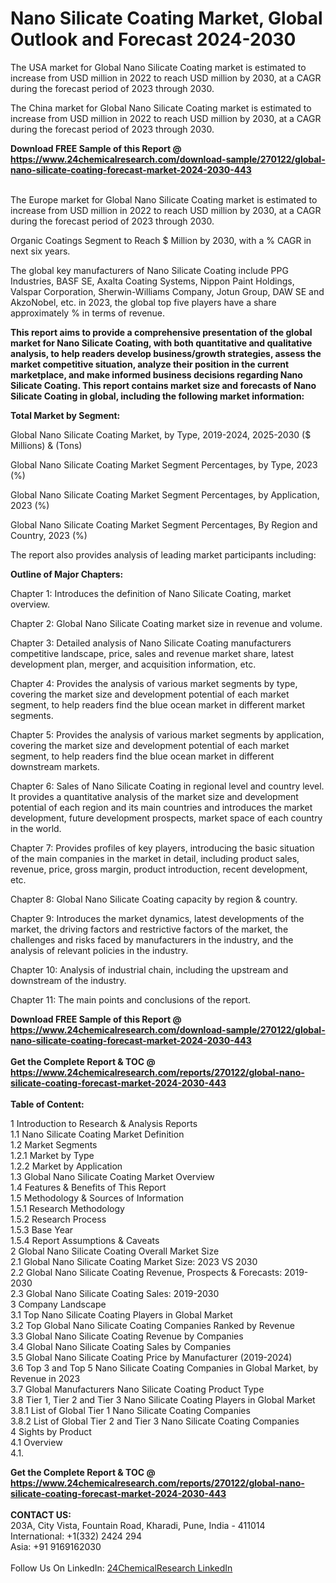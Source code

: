 <h1>Nano Silicate Coating Market, Global Outlook and Forecast 2024-2030</h1><p>The USA market for Global Nano Silicate Coating market is estimated to increase from USD million in 2022 to reach USD million by 2030, at a CAGR during the forecast period of 2023 through 2030.</p><p>
</p><p>The China market for Global Nano Silicate Coating market is estimated to increase from USD million in 2022 to reach USD million by 2030, at a CAGR during the forecast period of 2023 through 2030.</p><div><b>Download FREE Sample of this Report @ 
            <a href="https://www.24chemicalresearch.com/download-sample/270122/global-nano-silicate-coating-forecast-market-2024-2030-443">
            https://www.24chemicalresearch.com/download-sample/270122/global-nano-silicate-coating-forecast-market-2024-2030-443</a></b></div><br><p>
</p><p>The Europe market for Global Nano Silicate Coating market is estimated to increase from USD million in 2022 to reach USD million by 2030, at a CAGR during the forecast period of 2023 through 2030.</p><p>
Organic Coatings Segment to Reach $ Million by 2030, with a % CAGR in next six years.</p><p>
The global key manufacturers of Nano Silicate Coating include PPG Industries, BASF SE, Axalta Coating Systems, Nippon Paint Holdings, Valspar Corporation, Sherwin-Williams Company, Jotun Group, DAW SE and AkzoNobel, etc. in 2023, the global top five players have a share approximately % in terms of revenue.</p><p>
<strong>This report aims to provide a comprehensive presentation of the global market for Nano Silicate Coating, with both quantitative and qualitative analysis, to help readers develop business/growth strategies, assess the market competitive situation, analyze their position in the current marketplace, and make informed business decisions regarding Nano Silicate Coating. This report contains market size and forecasts of Nano Silicate Coating in global, including the following market information:</strong></p><p>
</p><p>
<strong>Total Market by Segment:</strong></p><p>
Global Nano Silicate Coating Market, by Type, 2019-2024, 2025-2030 ($ Millions) &amp; (Tons)</p><p>
Global Nano Silicate Coating Market Segment Percentages, by Type, 2023 (%)</p><p>
</p><p>
Global Nano Silicate Coating Market Segment Percentages, by Application, 2023 (%)</p><p>
</p><p>
Global Nano Silicate Coating Market Segment Percentages, By Region and Country, 2023 (%)</p><p>
</p><p>
The report also provides analysis of leading market participants including:</p><p>
</p><p>
</p><p>
</p><p><strong>Outline of Major Chapters:</strong></p><p>
</p><p>Chapter 1: Introduces the definition of Nano Silicate Coating, market overview.</p><p>
Chapter 2: Global Nano Silicate Coating market size in revenue and volume.</p><p>
Chapter 3: Detailed analysis of Nano Silicate Coating manufacturers competitive landscape, price, sales and revenue market share, latest development plan, merger, and acquisition information, etc.</p><p>
Chapter 4: Provides the analysis of various market segments by type, covering the market size and development potential of each market segment, to help readers find the blue ocean market in different market segments.</p><p>
Chapter 5: Provides the analysis of various market segments by application, covering the market size and development potential of each market segment, to help readers find the blue ocean market in different downstream markets.</p><p>
Chapter 6: Sales of Nano Silicate Coating in regional level and country level. It provides a quantitative analysis of the market size and development potential of each region and its main countries and introduces the market development, future development prospects, market space of each country in the world.</p><p>
Chapter 7: Provides profiles of key players, introducing the basic situation of the main companies in the market in detail, including product sales, revenue, price, gross margin, product introduction, recent development, etc.</p><p>
Chapter 8: Global Nano Silicate Coating capacity by region &amp; country.</p><p>
Chapter 9: Introduces the market dynamics, latest developments of the market, the driving factors and restrictive factors of the market, the challenges and risks faced by manufacturers in the industry, and the analysis of relevant policies in the industry.</p><p>
Chapter 10: Analysis of industrial chain, including the upstream and downstream of the industry.</p><p>
Chapter 11: The main points and conclusions of the report.</p><div><b>Download FREE Sample of this Report @ 
            <a href="https://www.24chemicalresearch.com/download-sample/270122/global-nano-silicate-coating-forecast-market-2024-2030-443">
            https://www.24chemicalresearch.com/download-sample/270122/global-nano-silicate-coating-forecast-market-2024-2030-443</a></b></div><br><div><b>Get the Complete Report & TOC @ 
            <a href="https://www.24chemicalresearch.com/reports/270122/global-nano-silicate-coating-forecast-market-2024-2030-443">
            https://www.24chemicalresearch.com/reports/270122/global-nano-silicate-coating-forecast-market-2024-2030-443</a></b></div><br>
            <b>Table of Content:</b><p>1 Introduction to Research & Analysis Reports<br />
    1.1 Nano Silicate Coating Market Definition<br />
    1.2 Market Segments<br />
        1.2.1 Market by Type<br />
        1.2.2 Market by Application<br />
    1.3 Global Nano Silicate Coating Market Overview<br />
    1.4 Features & Benefits of This Report<br />
    1.5 Methodology & Sources of Information<br />
        1.5.1 Research Methodology<br />
        1.5.2 Research Process<br />
        1.5.3 Base Year<br />
        1.5.4 Report Assumptions & Caveats<br />
2 Global Nano Silicate Coating Overall Market Size<br />
    2.1 Global Nano Silicate Coating Market Size: 2023 VS 2030<br />
    2.2 Global Nano Silicate Coating Revenue, Prospects & Forecasts: 2019-2030<br />
    2.3 Global Nano Silicate Coating Sales: 2019-2030<br />
3 Company Landscape<br />
    3.1 Top Nano Silicate Coating Players in Global Market<br />
    3.2 Top Global Nano Silicate Coating Companies Ranked by Revenue<br />
    3.3 Global Nano Silicate Coating Revenue by Companies<br />
    3.4 Global Nano Silicate Coating Sales by Companies<br />
    3.5 Global Nano Silicate Coating Price by Manufacturer (2019-2024)<br />
    3.6 Top 3 and Top 5 Nano Silicate Coating Companies in Global Market, by Revenue in 2023<br />
    3.7 Global Manufacturers Nano Silicate Coating Product Type<br />
    3.8 Tier 1, Tier 2 and Tier 3 Nano Silicate Coating Players in Global Market<br />
        3.8.1 List of Global Tier 1 Nano Silicate Coating Companies<br />
        3.8.2 List of Global Tier 2 and Tier 3 Nano Silicate Coating Companies<br />
4 Sights by Product<br />
    4.1 Overview<br />
        4.1.</p><div><b>Get the Complete Report & TOC @ 
            <a href="https://www.24chemicalresearch.com/reports/270122/global-nano-silicate-coating-forecast-market-2024-2030-443">
            https://www.24chemicalresearch.com/reports/270122/global-nano-silicate-coating-forecast-market-2024-2030-443</a></b></div><br><b>CONTACT US:</b><br>
            203A, City Vista, Fountain Road, Kharadi, Pune, India - 411014<br>
            International: +1(332) 2424 294<br>
            Asia: +91 9169162030 <br><br>
            Follow Us On LinkedIn: <a href="https://www.linkedin.com/company/24chemicalresearch/">24ChemicalResearch LinkedIn</a>
